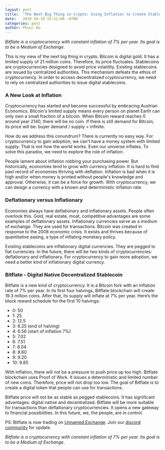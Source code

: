 ```yaml
---
layout: post
title:  "The Next Big Thing in Crypto: Using Inflation to Create Stablecoin"
date:   2019-10-10 15:52:00 -0700
categories: post
author: Phuoc Do
---
```


*Bitflate is a cryptocurrency with constant inflation of 7% per year. Its goal is to be a Medium of Exchange.*

This is my view of the next big thing in crypto. Bitcoin is digital gold. It has a limited supply of 21 million coins. Therefore, its price fluctuates. Stablecoins are cryptocurrencies designed to avoid price volatility. Existing stablecoins are issued by centralized authorities. This mechanism defeats the ethos of cryptocurrency. In order to access decentralized cryptocurrency, we need to rely on centralized authorities to issue digital stablecoins.

### A New Look at Inflation

Cryptocurrency has started and become successful by embracing Austrian Economics. Bitcoin's limited supply means every person on planet Earth can only own a small fraction of a bitcoin. When Bitcoin reward reaches 0 around year 2140, there will be no coin. If there is still demand for Bitcoin, its price will be: buyer demand / supply = infinite.

How do we address this conundrum? There is currently no easy way. For cryptocurrency to gain adoption, we can't have a money system with limited supply. That is not how the world works. Even our universe inflates. To solve this paradox, we need to explore the role of inflation.

People lament about inflation robbing your purchasing power. But historically, economies tend to grow with currency inflation. It is hard to find past record of economies thriving with deflation. Inflation is bad when it is high and/or when money is printed without people's knowledge and approval. Otherwise, it can be a force for growth. With cryptocurrency, we can design a currency with a known and deterministic inflation rate.

### Deflationary versus Inflationary

Economies always have deflationary and inflationary assets. People often overlook this. Gold, real estate, moat, competitive advantages are some examples of deflationary assets. Inflationary currencies serve as a medium of exchange. They are used for transactions. Bitcoin was created in response to the 2008 economic crisis. It exists and thrives because of quantitative easing, a type of inflating monetary policy.

Existing stablecoins are inflationary digital currencies. They are pegged to fiat currencies. In the future, there will be two kinds of cryptocurrencies: deflationary and inflationary. For cryptocurrency to gain more adoption, we need a better kind of inflationary digital currency.

### Bitflate - Digital Native Decentralized Stablecoin

Bitflate is a new kind of cryptocurrency. It is a Bitcoin fork with an inflation rate of 7% per year. In its first four halvings, Bitflate blockchain will create 19.3 million coins. After that, its supply will inflate at 7% per year. Here’s the block reward schedule for the first 10 halvings:

- 0: 50
- 1: 25
- 2: 12.5
- 3: 6.25 (end of halving)
- 4: 6.56 (start of inflation 7%)
- 5: 7.02
- 6: 7.51
- 7: 8.04
- 8: 8.60
- 9: 9.20
- 10: 9.85

With inflation, there will not be a pressure to push price up too high. Bitflate blockchain uses Proof of Work. It issues a deterministic and limited number of new coins. Therefore, price will not drop too low. The goal of Bitflate is to create a digital token that people can use for transactions.

Bitflate price will not be as stable as pegged stablecoins. It has significant advantages: digital native and decentralized. Bitflate will be more suitable for transactions than deflationary cryptocurrencies. It opens a new gateway to financial possibilities. In this future, we, the people, are in control.

PS: Bitflate is now trading on [Unnamed Exchange](https://bitflate.org/exchange/). Join our [discord community](https://discord.gg/utnEyp8) for update.

*Bitflate is a cryptocurrency with constant inflation of 7% per year. Its goal is to be a Medium of Exchange.*